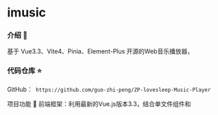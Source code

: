 # imusic


### 介绍 📖



基于 Vue3.3、Vite4、Pinia、Element-Plus 开源的Web音乐播放器，




### 代码仓库 ⭐

GitHub：` https://github.com/guo-zhi-peng/ZP-lovesleep-Music-Player`

项目功能 🔨
前端框架：利用最新的Vue.js版本3.3，结合单文件组件和<script setup>语法，以提高开发效率和代码的可维护性。

构建工具：通过Vite4，一个现代化的前端构建工具，实现项目的快速开发和打包，以确保高效的热重载和优化的生产环境构建。

状态管理：用Pinia作为状态管理库，替代了Vuex。Pinia以其轻量级、简单和易用性著称，并且整合了Pinia插件来实现状态的持久化，以便在页面刷新后能够恢复状态。

UI库：基于Element Plus，一个基于Vue3的组件库，用于快速构建高质量的用户界面。

### 安装使用步骤 📔

* Clone


#Gitee



* Install：
  `yarn`#npm install
* Run：
  `yarn dev`#npm run dev




### 项目后台接口 🧩

* https://neteasecloudmusicapi.vercel.app/#/  （可能需魔法上网）

### 补充
* 跨平台功能实在能力水平不够，也找不到能力范围内的参考资料，所以只做了web端~
